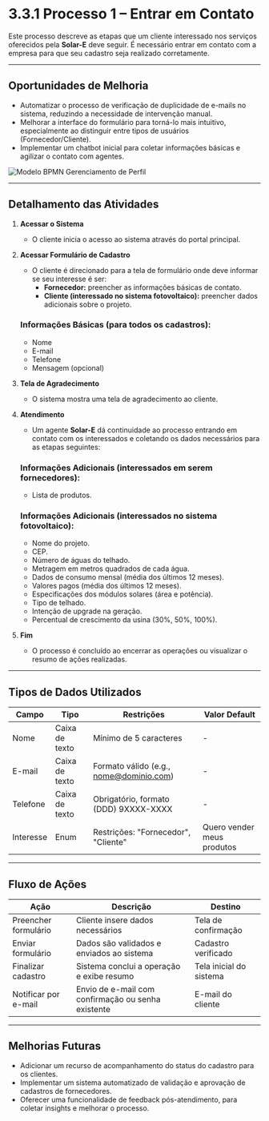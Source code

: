# 3.3.1 Processo 1 – Entrar em Contato

Este processo descreve as etapas que um cliente interessado nos serviços oferecidos pela **Solar-E** deve seguir. É necessário entrar em contato com a empresa para que seu cadastro seja realizado corretamente.

---

## Oportunidades de Melhoria

- Automatizar o processo de verificação de duplicidade de e-mails no sistema, reduzindo a necessidade de intervenção manual.  
- Melhorar a interface do formulário para torná-lo mais intuitivo, especialmente ao distinguir entre tipos de usuários (Fornecedor/Cliente).  
- Implementar um chatbot inicial para coletar informações básicas e agilizar o contato com agentes.  

![Modelo BPMN Gerenciamento de Perfil](processos_diagramas/Processo-1-CadastrarUsusario/CadastrarUsuário.svg "Modelo BPMN do Processo 01.")

---

## Detalhamento das Atividades

1. **Acessar o Sistema**  
   - O cliente inicia o acesso ao sistema através do portal principal.

2. **Acessar Formulário de Cadastro**  
   - O cliente é direcionado para a tela de formulário onde deve informar se seu interesse é ser:  
     - **Fornecedor:** preencher as informações básicas de contato.  
     - **Cliente (interessado no sistema fotovoltaico):** preencher dados adicionais sobre o projeto.

   ### Informações Básicas (para todos os cadastros):  
   - Nome  
   - E-mail  
   - Telefone  
   - Mensagem (opcional)

3. **Tela de Agradecimento**  
   - O sistema mostra uma tela de agradecimento ao cliente.

4. **Atendimento**  
   - Um agente **Solar-E** dá continuidade ao processo entrando em contato com os interessados e coletando os dados necessários para as etapas seguintes:    

   ### Informações Adicionais (interessados em serem fornecedores):  
   - Lista de produtos.  

   ### Informações Adicionais (interessados no sistema fotovoltaico):  
   - Nome do projeto.  
   - CEP.  
   - Número de águas do telhado.  
   - Metragem em metros quadrados de cada água.  
   - Dados de consumo mensal (média dos últimos 12 meses).  
   - Valores pagos (média dos últimos 12 meses).  
   - Especificações dos módulos solares (área e potência).  
   - Tipo de telhado.  
   - Intenção de upgrade na geração.  
   - Percentual de crescimento da usina (30%, 50%, 100%).  

5. **Fim**  
   - O processo é concluído ao encerrar as operações ou visualizar o resumo de ações realizadas.

---

## Tipos de Dados Utilizados

| **Campo**           | **Tipo**         | **Restrições**                          | **Valor Default**             |  
|---------------------|------------------|-----------------------------------------|-------------------------------|  
| Nome                | Caixa de texto   | Mínimo de 5 caracteres                  | -                             |  
| E-mail              | Caixa de texto   | Formato válido (e.g., nome@dominio.com) | -                             |  
| Telefone            | Caixa de texto   | Obrigatório, formato (DDD) 9XXXX-XXXX   | -                             |  
| Interesse           | Enum             | Restrições: "Fornecedor", "Cliente"     | Quero vender meus produtos    |  

---

## Fluxo de Ações

| **Ação**             | **Descrição**                                      | **Destino**             |  
|----------------------|----------------------------------------------------|-------------------------|  
| Preencher formulário | Cliente insere dados necessários                   | Tela de confirmação     |  
| Enviar formulário    | Dados são validados e enviados ao sistema          | Cadastro verificado     |  
| Finalizar cadastro   | Sistema conclui a operação e exibe resumo          | Tela inicial do sistema |  
| Notificar por e-mail | Envio de e-mail com confirmação ou senha existente | E-mail do cliente       |  

---

## Melhorias Futuras

- Adicionar um recurso de acompanhamento do status do cadastro para os clientes.  
- Implementar um sistema automatizado de validação e aprovação de cadastros de fornecedores.  
- Oferecer uma funcionalidade de feedback pós-atendimento, para coletar insights e melhorar o processo.  
